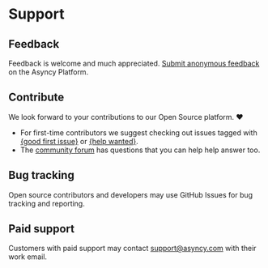 # Support

<!--

| Community Forum |  Asyncy Cloud Status |
| :-----------: | :-----------------: |
| QA, community support and feature requests | System health, metrics and issues | Issue tracking |
| [forum.asyncy.com](https://forum.asyncy.com) | [status.asyncy.com](https://status.asyncy.com) |

::: tip Need help?
Please search our [Community Forum](https://forum.asyncy.com) for help or ask a new question.
:::

-->

## Feedback

Feedback is welcome and much appreciated. [Submit anonymous feedback](https://asyncy.click/feedback) on the Asyncy Platform.

## Contribute

We look forward to your contributions to our Open Source platform. :heart:

- For first-time contributors we suggest checking out issues tagged with [{good first issue}](https://github.com/issues?q=is:open+is:issue+archived:false+user:asyncy+label:%22good+first+issue%22) or  [{help wanted}](https://github.com/issues?q=is:open+is:issue+archived:false+user:asyncy+label:%22help+wanted%22).
- The [community forum](https://forum.asyncy.com) has questions that you can help help answer too.

## Bug tracking

Open source contributors and developers may use GitHub Issues for bug tracking and reporting.

## Paid support

Customers with paid support may contact [support@asyncy.com](mailto:support@asyncy.com) with their work email.
